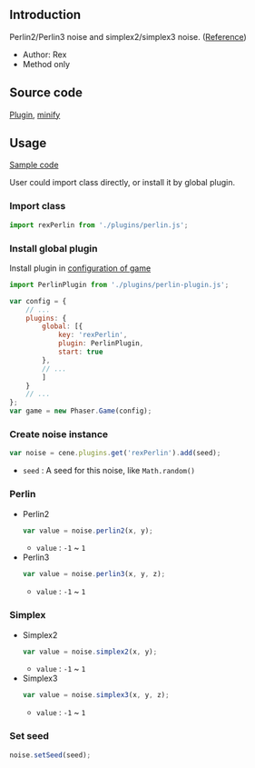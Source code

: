 ## Introduction

Perlin2/Perlin3 noise and simplex2/simplex3 noise. ([Reference](https://github.com/josephg/noisejs/blob/master/perlin.js))

- Author: Rex
- Method only

## Source code

[Plugin](https://github.com/rexrainbow/phaser3-rex-notes/blob/master/plugins/perlin-plugin.js), [minify](https://github.com/rexrainbow/phaser3-rex-notes/blob/master/plugins/dist/rexperlinplugin.min.js)

## Usage

[Sample code](https://github.com/rexrainbow/phaser3-rex-notes/blob/master/examples/perlin/)

User could import class directly, or install it by global plugin.

### Import class

```javascript
import rexPerlin from './plugins/perlin.js';
```

### Install global plugin

Install plugin in [configuration of game](game.md#configuration)

```javascript
import PerlinPlugin from './plugins/perlin-plugin.js';

var config = {
    // ...
    plugins: {
        global: [{
            key: 'rexPerlin',
            plugin: PerlinPlugin,
            start: true
        },
        // ...
        ]
    }
    // ...
};
var game = new Phaser.Game(config);
```

### Create noise instance

```javascript
var noise = cene.plugins.get('rexPerlin').add(seed);
```

- `seed` : A seed for this noise, like `Math.random()`

### Perlin

- Perlin2
    ```javascript
    var value = noise.perlin2(x, y);
    ```
    - `value` : `-1` ~ `1`
- Perlin3
    ```javascript
    var value = noise.perlin3(x, y, z);
    ```
    - `value` : `-1` ~ `1`

### Simplex

- Simplex2
    ```javascript
    var value = noise.simplex2(x, y);
    ```
    - `value` : `-1` ~ `1`    
- Simplex3
    ```javascript
    var value = noise.simplex3(x, y, z);
    ```
    - `value` : `-1` ~ `1`

### Set seed

```javascript
noise.setSeed(seed);
```